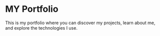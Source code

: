 # MY Portfolio
This is my portfolio where you can discover my projects, learn about me, and explore the technologies I use.
